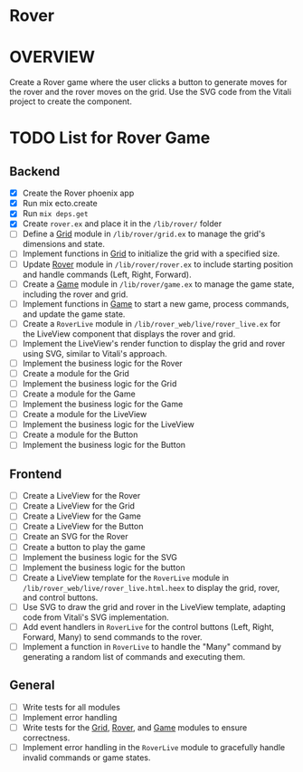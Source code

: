 # Rover

# OVERVIEW
Create a Rover game where the user clicks a button to generate moves for the rover and the rover moves on the grid.
Use the SVG code from the Vitali project to create the component.

# TODO List for Rover Game

## Backend
- [x] Create the Rover phoenix app
- [x] Run mix ecto.create
- [x] Run `mix deps.get`
- [x] Create `rover.ex` and place it in the `/lib/rover/` folder
- [ ] Define a [Grid](file:///Users/billboz/learnings/grox/rover_alpha/rover/TODO.md#20%2C31-20%2C31) module in `/lib/rover/grid.ex` to manage the grid's dimensions and state.
- [ ] Implement functions in [Grid](file:///Users/billboz/learnings/grox/rover_alpha/rover/TODO.md#20%2C31-20%2C31) to initialize the grid with a specified size.
- [ ] Update [Rover](file:///Users/billboz/learnings/grox/rover_alpha/rover/TODO.md#1%2C3-1%2C3) module in `/lib/rover/rover.ex` to include starting position and handle commands (Left, Right, Forward).
- [ ] Create a [Game](file:///Users/billboz/learnings/grox/rover_alpha/rover/TODO.md#7%2C23-7%2C23) module in `/lib/rover/game.ex` to manage the game state, including the rover and grid.
- [ ] Implement functions in [Game](file:///Users/billboz/learnings/grox/rover_alpha/rover/TODO.md#7%2C23-7%2C23) to start a new game, process commands, and update the game state.
- [ ] Create a `RoverLive` module in `/lib/rover_web/live/rover_live.ex` for the LiveView component that displays the rover and grid.
- [ ] Implement the LiveView's render function to display the grid and rover using SVG, similar to Vitali's approach.
- [ ] Implement the business logic for the Rover
- [ ] Create a module for the Grid
- [ ] Implement the business logic for the Grid
- [ ] Create a module for the Game
- [ ] Implement the business logic for the Game
- [ ] Create a module for the LiveView
- [ ] Implement the business logic for the LiveView
- [ ] Create a module for the Button
- [ ] Implement the business logic for the Button

## Frontend
- [ ] Create a LiveView for the Rover
- [ ] Create a LiveView for the Grid
- [ ] Create a LiveView for the Game
- [ ] Create a LiveView for the Button
- [ ] Create an SVG for the Rover
- [ ] Create a button to play the game
- [ ] Implement the business logic for the SVG
- [ ] Implement the business logic for the button
- [ ] Create a LiveView template for the `RoverLive` module in `/lib/rover_web/live/rover_live.html.heex` to display the grid, rover, and control buttons.
- [ ] Use SVG to draw the grid and rover in the LiveView template, adapting code from Vitali's SVG implementation.
- [ ] Add event handlers in `RoverLive` for the control buttons (Left, Right, Forward, Many) to send commands to the rover.
- [ ] Implement a function in `RoverLive` to handle the "Many" command by generating a random list of commands and executing them.

## General
- [ ] Write tests for all modules
- [ ] Implement error handling
- [ ] Write tests for the [Grid](file:///Users/billboz/learnings/grox/rover_alpha/rover/TODO.md#20%2C31-20%2C31), [Rover](file:///Users/billboz/learnings/grox/rover_alpha/rover/TODO.md#1%2C3-1%2C3), and [Game](file:///Users/billboz/learnings/grox/rover_alpha/rover/TODO.md#7%2C23-7%2C23) modules to ensure correctness.
- [ ] Implement error handling in the `RoverLive` module to gracefully handle invalid commands or game states.